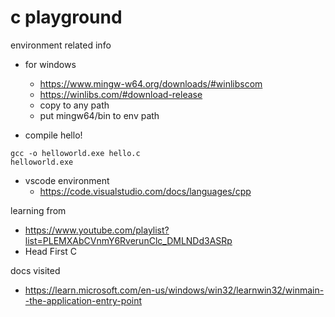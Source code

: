 # c playground

environment related info
- for windows
    - https://www.mingw-w64.org/downloads/#winlibscom
    - https://winlibs.com/#download-release
    - copy to any path
    - put mingw64/bin to env path

- compile hello!
```
gcc -o helloworld.exe hello.c
helloworld.exe
```

- vscode environment
    - https://code.visualstudio.com/docs/languages/cpp

learning from
- https://www.youtube.com/playlist?list=PLEMXAbCVnmY6RverunClc_DMLNDd3ASRp
- Head First C

docs visited
- https://learn.microsoft.com/en-us/windows/win32/learnwin32/winmain--the-application-entry-point